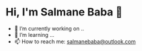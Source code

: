# Hi, I'm Salmane Baba 👋  
- 🔭 I’m currently working on .. 
- 🌱 I’m learning ...
- 📫 How to reach me: salmanebaba@outlook.com
